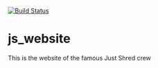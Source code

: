 [![Build Status](https://travis-ci.org/hosenrah/js_website.svg?branch=master)](https://travis-ci.org/hosenrah/js_website)

# js_website
This is the website of the famous Just Shred crew
